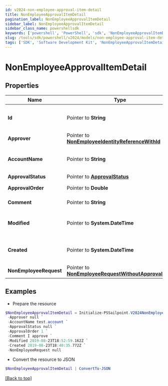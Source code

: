 ```yaml
---
id: v2024-non-employee-approval-item-detail
title: NonEmployeeApprovalItemDetail
pagination_label: NonEmployeeApprovalItemDetail
sidebar_label: NonEmployeeApprovalItemDetail
sidebar_class_name: powershellsdk
keywords: ['powershell', 'PowerShell', 'sdk', 'NonEmployeeApprovalItemDetail'] 
slug: /tools/sdk/powershell/v2024/models/non-employee-approval-item-detail
tags: ['SDK', 'Software Development Kit', 'NonEmployeeApprovalItemDetail']
---
```



# NonEmployeeApprovalItemDetail

## Properties

Name | Type | Description | Notes
------------ | ------------- | ------------- | -------------
**Id** |  Pointer to **String** | Non-Employee approval item id | [optional] 
**Approver** |  Pointer to [**NonEmployeeIdentityReferenceWithId**](non-employee-identity-reference-with-id) |  | [optional] 
**AccountName** |  Pointer to **String** | Requested identity account name | [optional] 
**ApprovalStatus** |  Pointer to [**ApprovalStatus**](approval-status) |  | [optional] 
**ApprovalOrder** |  Pointer to **Double** | Approval order | [optional] 
**Comment** |  Pointer to **String** | comment of approver | [optional] 
**Modified** |  Pointer to **System.DateTime** | When the request was last modified. | [optional] 
**Created** |  Pointer to **System.DateTime** | When the request was created. | [optional] 
**NonEmployeeRequest** |  Pointer to [**NonEmployeeRequestWithoutApprovalItem**](non-employee-request-without-approval-item) |  | [optional] 

## Examples

- Prepare the resource
```powershell
$NonEmployeeApprovalItemDetail = Initialize-PSSailpoint.V2024NonEmployeeApprovalItemDetail  -Id 2c1e388b-1e55-4b0a-ab5c-897f1204159c `
 -Approver null `
 -AccountName test.account `
 -ApprovalStatus null `
 -ApprovalOrder 1 `
 -Comment I approve `
 -Modified 2019-08-23T18:52:59.162Z `
 -Created 2019-08-23T18:40:35.772Z `
 -NonEmployeeRequest null
```

- Convert the resource to JSON
```powershell
$NonEmployeeApprovalItemDetail | ConvertTo-JSON
```


[[Back to top]](#) 

